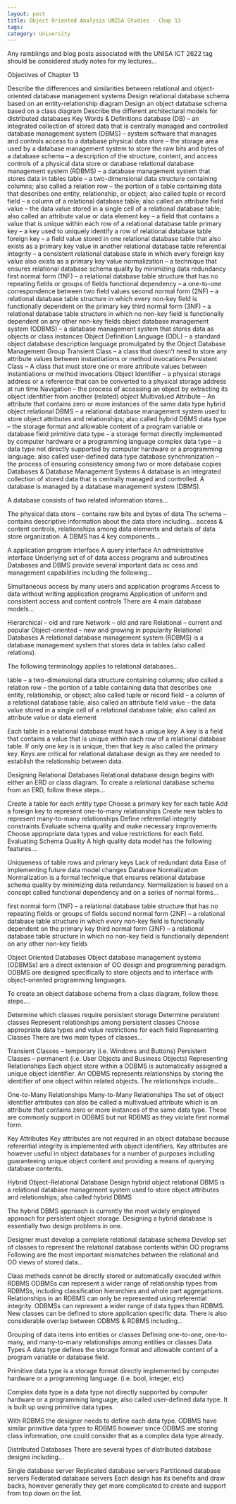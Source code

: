 ```yaml
---
layout: post
title: Object Oriented Analysis UNISA Studies - Chap 13
tags: 
category: University
---
```

Any ramblings and blog posts associated with the UNISA ICT 2622 tag should be considered study notes for my lectures...

Objectives of Chapter 13

Describe the differences and similarities between relational and object-oriented database management systems
Design relational database schema based on an entity-relationship diagram
Design an object database schema based on a class diagram
Describe the different architectural models for distributed databases
Key Words & Definitions
database (DB) – an integrated collection of stored data that is centrally managed and controlled
database management system (DBMS) – system software that manages and controls access to a database
physical data store – the storage area used by a database management system to store the raw bits and bytes of a database
schema – a description of the structure, content, and access controls of a physical data store or database
relational database management system (RDBMS) – a database management system that stores data in tables
table – a two-dimensional data structure containing columns; also called a relation
row – the portion of a table containing data that describes one entity, relationship, or object; also called tuple or record
field – a column of a relational database table; also called an attribute
field value – the data value stored in a single cell of a relational database table; also called an attribute value or data element
key – a field that contains a value that is unique within each row of a relational database table
primary key – a key used to uniquely identify a row of relational database table
foreign key – a field value stored in one relational database table that also exists as a primary key value in another relational database table
referential integrity – a consistent relational database state in which every foreign key value also exists as a primary key value
normalization – a technique that ensures relational database schema quality by minimizing data redundancy
first normal form (1NF) – a relational database table structure that has no repeating fields or groups of fields
functional dependency – a one-to-one correspondence between two field values
second normal form (2NF) – a relational database table structure in which every non-key field is functionally dependent on the primary key
third normal form (3NF) – a relational database table structure in which no non-key field is functionally dependent on any other non-key fields
object database management system (ODBMS) – a database management system that stores data as objects or class instances
Object Definition Language (ODL) – a standard object database description language promulgated by the Object Database Management Group
Transient Class – a class that doesn’t need to store any attribute values between instantiations or method invocations
Persistent Class – A class that must store one or more attribute values between instantiations or method invocations
Object Identifier – a physical storage address or a reference that can be converted to a physical storage address at run time
Navigation – the process of accessing an object by extracting its object identifier from another (related) object
Multivalued Attribute – An attribute that contains zero or more instances of the same data type
hybrid object relational DBMS – a relational database management system used to store object attributes and relationships; also called hybrid DBMS
data type – the storage format and allowable content of a program variable or database field
primitive data type – a storage format directly implemented by computer hardware or a programming language
complex data type – a data type not directly supported by computer hardware or a programming language; also called user-defined data type
database synchronization – the process of ensuring consistency among two or more database copies
Databases & Database Management Systems
A database is an integrated collection of stored data that is centrally managed and controlled. A database is managed by a database management system (DBMS).

A database consists of two related information stores…

The physical data store – contains raw bits and bytes of data
The schema – contains descriptive information about the data store including… access & content controls, relationships among data elements and details of data store organization.
A DBMS has 4 key components…

A application program interface
A query interface
An administrative interface
Underlying set of of data access programs and subroutines
Databases and DBMS provide several important data ac cess and management capabilities including the following…

Simultaneous access by many users and application programs
Access to data without writing application programs
Application of uniform and consistent access and content controls
There are 4 main database models…

Hierarchical – old and rare
Network – old and rare
Relational – current and popular
Object-oriented – new and growing in popularity
Relational Databases
A relational database management system (RDBMS) is a database management system that stores data in tables (also called relations).

The following terminology applies to relational databases…

table – a two-dimensional data structure containing columns; also called a relation
row – the portion of a table containing data that describes one entity, relationship, or object; also called tuple or record
field – a column of a relational database table; also called an attribute
field value – the data value stored in a single cell of a relational database table; also called an attribute value or data element
 

Each table in a relational database must have a unique key. A key is a field that contains a value that is unique within each row of a relational database table. If only one key is is unique, then that key is also called the primary key. Keys are critical for relational database design as they are needed to establish the relationship between data.

Designing Relational Databases
Relational database design begins with either an ERD or class diagram. To create a relational database schema from an ERD, follow these steps…

Create a table for each entity type
Choose a primary key for each table
Add a foreign key to represent one-to-many relationships
Create new tables to represent many-to-many relationships
Define referential integrity constraints
Evaluate schema quality and make necessary improvements
Choose appropriate data types and value restrictions for each field.
Evaluating Schema Quality
A high quality data model has the following features…

Uniqueness of table rows and primary keys
Lack of redundant data
Ease of implementing future data model changes
Database Normalization
Normalization is a formal technique that ensures relational database schema quality by minimizing data redundancy. Normalization is based on a concept called functional dependency and on a series of normal forms…

first normal form (1NF) – a relational database table structure that has no repeating fields or groups of fields
second normal form (2NF) – a relational database table structure in which every non-key field is functionally dependent on the primary key
third normal form (3NF) – a relational database table structure in which no non-key field is functionally dependent on any other non-key fields
 

Object Oriented Databases
Object database management systems (ODBMSs) are a direct extension of OO design and programming paradigm. ODBMS are designed specifically to store objects and to interface with object-oriented programming languages.

To create an object database schema from a class diagram, follow these steps….

Determine which classes require persistent storage
Determine persistent classes
Represent relationships among persistent classes
Choose appropriate data types and value restrictions for each field
Representing Classes
There are two main types of classes…

Transient Classes – temporary (i.e. Windows and Buttons)
Persistent Classes – permanent (i.e. User Objects and Business Objects)
Representing Relationships
Each object store within a ODBMS is automatically assigned a unique object identifier. An ODBMS represents relationships by storing the identifier of one object within related objects. The relationships include…

One-to-Many Relationships
Many-to-Many Relationships
The set of object identifier attributes can also be called a multivalued attribute which is an attribute that contains zero or more instances of the same data type. These are commonly support in ODBMS but not RDBMS as they violate first normal form.

Key Attributes
Key attributes are not required in an object database because referential integrity is implemented with object identifiers. Key attributes are however useful in object databases for a number of purposes including guaranteeing unique object content and providing a means of querying database contents.

Hybrid Object-Relational Database Design
hybrid object relational DBMS is a relational database management system used to store object attributes and relationships; also called hybrid DBMS

The hybrid DBMS approach is currently the most widely employed approach for persistent object storage. Designing a hybrid database is essentially two design problems in one.

Designer must develop a complete relational database schema
Develop set of classes to represent the relational database contents within OO programs
Following are the most important mismatches between the relational and OO views of stored data…

Class methods cannot be directly stored or automatically executed within RDBMS
ODBMSs can represent a wider range of relationship types from RDBMSs, including classification hierarchies and whole part aggregations. Relationships in an RDBMS can only be represented using referential integrity.
ODBMSs can represent a wider range of data types than RDBMS. New classes can be defined to store application specific data.
There is also considerable overlap between ODBMS & RDBMS including…

Grouping of data items into entities or classes
Defining one-to-one, one-to-many, and many-to-many relationships among entities or classes
Data Types
A data type defines the storage format and allowable content of a program variable or database field.

Primitive data type is a storage format directly implemented by computer hardware or a programming language. (i.e. bool, integer, etc)

Complex data type is a data type not directly supported by computer hardware or a programming language; also called user-defined data type. It is built up using primitive data types.

With RDBMS the designer needs to define each data type. ODBMS have similar primitive data types to RDBMS however since ODBMS are storing class information, one could consider that as a complex data type already.

Distributed Databases
There are several types of distributed database designs including…

Single database server
Replicated database servers
Partitioned database servers
Federated database servers
Each design has its benefits and draw backs, however generally they get more complicated to create and support from top down on the list.